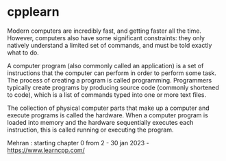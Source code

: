 # cpplearn

Modern computers are incredibly fast, and getting faster all the time. However, computers also have some significant constraints: they only natively understand a limited set of commands, and must be told exactly what to do.

A computer program (also commonly called an application) is a set of instructions that the computer can perform in order to perform some task. The process of creating a program is called programming. Programmers typically create programs by producing source code (commonly shortened to code), which is a list of commands typed into one or more text files.

The collection of physical computer parts that make up a computer and execute programs is called the hardware. When a computer program is loaded into memory and the hardware sequentially executes each instruction, this is called running or executing the program.

Mehran : starting chapter 0 from 2 - 30 jan 2023 - https://www.learncpp.com/

